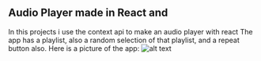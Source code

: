 ## Audio Player made in React and 
In this projects i use the context api to make an audio player with react
The app has a playlist, also a random selection of that playlist, and a repeat button also.
Here is a picture of the app:
![alt text]( https://ramagg.com/img/AudioPlayer.png "React Audio Player")
